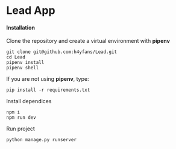 # Lead App



#### Installation
Clone the repository and create a virtual environment with **pipenv**

    git clone git@github.com:h4yfans/Lead.git
	cd Lead
	pipenv install
	pipenv shell
	
If you are not using **pipenv**, type:

    pip install -r requirements.txt
    
Install dependices
    
    npm i
    npm run dev  


Run project

    python manage.py runserver

   
